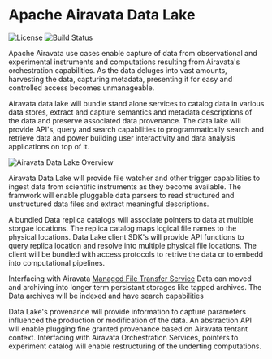 <!--
    Licensed to the Apache Software Foundation (ASF) under one
    or more contributor license agreements.  See the NOTICE file
    distributed with this work for additional information
    regarding copyright ownership.  The ASF licenses this file
    to you under the Apache License, Version 2.0 (the
    "License"); you may not use this file except in compliance
    with the License.  You may obtain a copy of the License at

      http://www.apache.org/licenses/LICENSE-2.0

    Unless required by applicable law or agreed to in writing,
    software distributed under the License is distributed on an
    "AS IS" BASIS, WITHOUT WARRANTIES OR CONDITIONS OF ANY
    KIND, either express or implied.  See the License for the
    specific language governing permissions and limitations
    under the License.
-->
# Apache Airavata Data Lake

[![License](http://img.shields.io/badge/license-Apache--2-blue.svg?style=flat)](https://apache.org/licenses/LICENSE-2.0)
[![Build Status](https://travis-ci.org/apache/airavata-data-lake.svg?branch=master)](https://travis-ci.org/apache/airavata-data-lake)

Apache Airavata use cases enable capture of data from observational and experimental instruments and computations resulting from Airavata's orchestration capabilities. As the data deluges into vast amounts, harvesting the data, capturing metadata, presenting it for easy and controlled access becomes unmanageable. 

Airavata data lake will bundle stand alone services to catalog data in various data stores, extract and capture semantics and metadata descriptions of the data and preserve associated data provenance. The data lake will provide API's, query and search capabilities to programmatically search and retrieve data and power building user interactivity and data analysis applications on top of it. 

![Airavata Data Lake Overview](https://cwiki.apache.org/confluence/download/attachments/165224787/Airavata%20Data%20Lake.png?version=1&modificationDate=1605020620000&api=v2)

Airavata Data Lake will provide file watcher and other trigger capabilities to ingest data from scientific instruments as they become available. The framwork will enable pluggable data parsers to read structured and unstructured data files and extract meaningful descriptions. 

A bundled Data replica catalogs will associate pointers to data at multiple storgae locations. The replica catalog maps logical file names to the physical locations. Data Lake client SDK's will provide API functions to query replica location and resolve into multiple physical file locations. The client will be bundled with access protocols to retrive the data or to embedd into computational pipelines. 

Interfacing with Airavata [Managed File Transfer Service](https://github.com/apache/airavata-mft) Data can moved and archiving into longer term persistant storages like tapped archives. The Data archives will be indexed and have search capabilities  

Data Lake's provenance will provide information to capture parameters influenced the production or modification of the data. An abstraction API will enable plugging fine granted provenance based on Airavata tentant context. Interfacing with Airavata Orchestration Services, pointers to experiment catalog will enable restructuring of the underting computations.